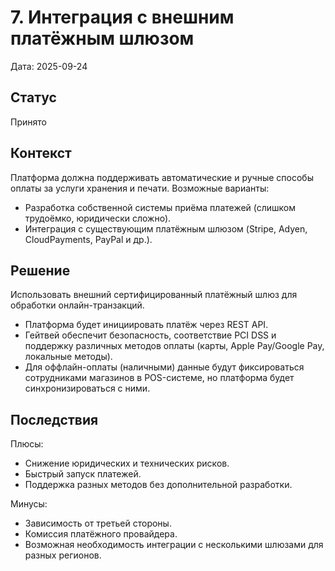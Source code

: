 # 7. Интеграция с внешним платёжным шлюзом

Дата: 2025-09-24

## Статус

Принято

## Контекст

Платформа должна поддерживать автоматические и ручные способы оплаты за услуги хранения и печати.
Возможные варианты:
- Разработка собственной системы приёма платежей (слишком трудоёмко, юридически сложно).
- Интеграция с существующим платёжным шлюзом (Stripe, Adyen, CloudPayments, PayPal и др.).

## Решение

Использовать внешний сертифицированный платёжный шлюз для обработки онлайн-транзакций.
- Платформа будет инициировать платёж через REST API.
- Гейтвей обеспечит безопасность, соответствие PCI DSS и поддержку различных методов оплаты (карты, Apple Pay/Google Pay, локальные методы). 
- Для оффлайн-оплаты (наличными) данные будут фиксироваться сотрудниками магазинов в POS-системе, но платформа будет синхронизироваться с ними.

## Последствия

Плюсы:
- Снижение юридических и технических рисков. 
- Быстрый запуск платежей. 
- Поддержка разных методов без дополнительной разработки.

Минусы:
- Зависимость от третьей стороны. 
- Комиссия платёжного провайдера. 
- Возможная необходимость интеграции с несколькими шлюзами для разных регионов.
